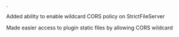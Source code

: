 .

Added ability to enable wildcard CORS policy on StrictFileServer

Made easier access to plugin static files by allowing CORS wildcard
